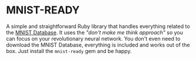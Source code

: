 # MNIST-READY

A simple and straightforward Ruby library that handles everything related to the [MNIST Database](https://en.wikipedia.org/wiki/MNIST_database). It uses the *"don't make me think approach"* so you can focus on your revolutionary neural network. You don't even need to download the MNIST Database, everything is included and works out of the box. Just install the `mnist-ready` gem and be happy.


